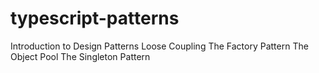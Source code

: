 # typescript-patterns
Introduction to Design Patterns
Loose Coupling
The Factory Pattern
The Object Pool
The Singleton Pattern
